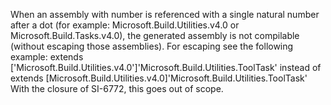 When an assembly with number is referenced with a single natural number after a dot (for example: Microsoft.Build.Utilities.v4.0 or Microsoft.Build.Tasks.v4.0), the generated assembly is not compilable (without escaping those assemblies). For escaping see the following example:
           extends    ['Microsoft.Build.Utilities.v4.0']'Microsoft.Build.Utilities.ToolTask'
instead of
           extends    [Microsoft.Build.Utilities.v4.0]'Microsoft.Build.Utilities.ToolTask'
With the closure of SI-6772, this goes out of scope.

